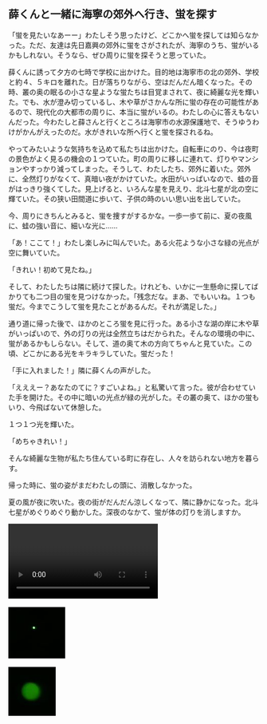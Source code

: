 ## 薛くんと一緒に海寧の郊外へ行き、蛍を探す

「蛍を見たいなあーー」わたしそう思ったけど、どこかへ蛍を探しては知らなかった。ただ、友達は先日嘉興の郊外に蛍をさがされたが、海寧のうち、蛍がいるかもしれない。そうなら、ぜひ周りに蛍を探そうと思っていた。

薛くんに誘って夕方の七時で学校に出かけた。目的地は海寧市の北の郊外、学校と約４、５キロを離れた。日が落ちりながら、空はだんだん暗くなった。その時、叢の奥の眠るの小さな星ような蛍たちは目覚まされて、夜に綺麗な光を輝いた。でも、水が澄み切っているし、木や草がさかんな所に蛍の存在の可能性があるので、現代化の大都市の周りに、本当に蛍がいるの。わたしの心に答えもないんだった。今わたしと薛さんと行くところは海寧市の水源保護地で、そうゆうわけがかんがえったのだ。水がきれいな所へ行くと蛍を探されるね。

やってみたいような気持ちを込めて私たちは出かけた。自転車にのり、今は夜町の景色がよく見るの機会の１つていた。町の周りに移しに連れて、灯りやマンションやすっかり減ってしまった。そうして、わたしたち、郊外に着いた。郊外に、全然灯りがなくて、真暗い夜がかけていた。水田がいっぱいなので、蛙の音がはっきり強くてした。見上げると、いろんな星を見えり、北斗七星が北の空に輝ていた。その狭い田間道に歩いて、子供の時のいい思い出を出していた。

今、周りにきちんとみると、蛍を捜すがするかな。一歩一歩て前に、夏の夜風に、蛙の強い音に、細いな光に……

「あ！ここて！」わたし楽しみに叫んでいた。ある火花ような小さな緑の光点が空に舞いていた。

「きれい！初めて見たね。」

そして、わたしたちは隣に続けて探した。けれども、いかに一生懸命に探してばかりても二つ目の蛍を見つけなかった。「残念だな。まあ、でもいいね。１つも蛍だ。今までこうして蛍を見たことがあるんだ。それが満足した。」

通り道に帰った後で、ほかのところ蛍を見に行った。ある小さな湖の岸に木や草がいっぱいので、外の灯りの光は全然立ちはだかられた。そんなの環境の中に、蛍があるかもしらない。そして、道の奥て木の方向てちゃんと見ていた。この頃、どこかにある光をキラキラしていた。蛍だった！


「手に入れました！」隣に薛くんの声がした。

「えええー？あなたのてに？すごいよね。」と私驚いて言った。彼が合わせていた手を開けた。その中に暗いの光点が緑の光がした。その叢の奥て、ほかの蛍もいり、今飛ばないて休憩した。

１つ１つ光を輝いた。

「めちゃきれい！」

そんな綺麗な生物が私たち住んている町に存在し、人々を訪られない地方を暮らす。

帰った時に、蛍の姿がまだわたしの頭に、消散しなかった。

夏の風が夜に吹いた。夜の街がだんだん涼しくなって、隣に静かになった。北斗七星がめぐりめぐり動かした。深夜のなかて、蛍が体の灯りを消しますか。

![](/Activity_by_time/2022.6.16/pic/MVI_0575.MP4)

![](/Activity_by_time/2022.6.16/pic/捕获.JPG)

![](/Activity_by_time/2022.6.16/pic/捕获2.JPG)
